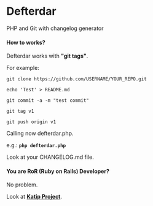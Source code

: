 Defterdar
=========

PHP and Git with changelog generator

#### How to works?

Defterdar works with __"git tags"__.

For example:

```
git clone https://github.com/USERNAME/YOUR_REPO.git

echo 'Test' > README.md

git commit -a -m "test commit"

git tag v1

git push origin v1

```

Calling now defterdar.php.

e.g.: __`php defterdar.php`__

Look at your CHANGELOG.md file.



#### You are RoR (Ruby on Rails) Developer?

No problem.

Look at __[Katip Project](https://github.com/kebab-project/katip/)__.
